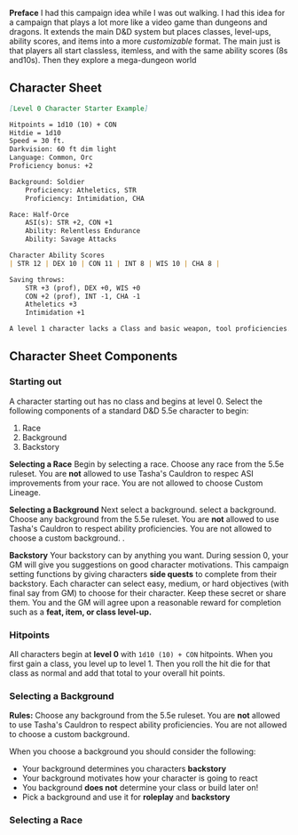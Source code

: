 **Preface**
I had this campaign idea while I was out walking. I had this idea for a campaign that plays a lot more like a video game than dungeons and dragons. It extends the main D&D system but places classes, level-ups, ability scores, and items into a more *customizable* format. The main just is that players all start classless, itemless, and with the same ability scores (8s and10s). Then they explore a mega-dungeon world 

## Character Sheet

```md
[Level 0 Character Starter Example]

Hitpoints = 1d10 (10) + CON
Hitdie = 1d10
Speed = 30 ft.
Darkvision: 60 ft dim light
Language: Common, Orc
Proficiency bonus: +2

Background: Soldier
	Proficiency: Atheletics, STR
	Proficiency: Intimidation, CHA

Race: Half-Orce
	ASI(s): STR +2, CON +1
	Ability: Relentless Endurance
	Ability: Savage Attacks

Character Ability Scores
| STR 12 | DEX 10 | CON 11 | INT 8 | WIS 10 | CHA 8 |

Saving throws:
	STR +3 (prof), DEX +0, WIS +0
	CON +2 (prof), INT -1, CHA -1
	Atheletics +3
	Intimidation +1

A level 1 character lacks a Class and basic weapon, tool proficiencies. 
```

## Character Sheet Components
### Starting out

A character starting out has no class and begins at level 0. Select the following components of a standard D&D 5.5e character to begin:
1. Race
2. Background
3. Backstory

**Selecting a Race**
Begin by selecting a race. Choose any race from the 5.5e ruleset. You are **not** allowed to use Tasha's Cauldron to respec ASI improvements from your race. You are not allowed to choose Custom Lineage. 

**Selecting a Background**
Next select a background. select a background. Choose any background from the 5.5e ruleset. You are **not** allowed to use Tasha's Cauldron to respect ability proficiencies. You are not allowed to choose a custom background. . 

**Backstory**
Your backstory can by anything you want. During session 0, your GM will give you suggestions on good character motivations. This campaign setting functions by giving characters **side quests** to complete from their backstory. Each character can select easy, medium, or hard objectives (with final say from GM) to choose for their character. Keep these secret or share them. You and the GM will agree upon a reasonable reward for completion such as a **feat, item, or class level-up.**
### Hitpoints
All characters begin at **level 0** with `1d10 (10) + CON` hitpoints. When you first gain a class, you level up to level 1. Then you roll the hit die for that class as normal and add that total to your overall hit points. 
### Selecting a Background
**Rules:** Choose any background from the 5.5e ruleset. You are **not** allowed to use Tasha's Cauldron to respect ability proficiencies. You are not allowed to choose a custom background. 

When you choose a background you should consider the following:
- Your background determines you characters **backstory**
- Your background motivates how your character is going to react
- You background **does not** determine your class or build later on!
- Pick a background and use it for **roleplay** and **backstory**
### Selecting a Race